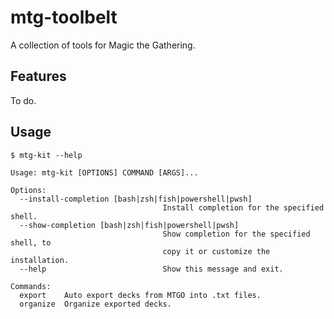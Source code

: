 # mtg-toolbelt
 
A collection of tools for Magic the Gathering.

## Features

To do.

## Usage

```
$ mtg-kit --help

Usage: mtg-kit [OPTIONS] COMMAND [ARGS]...

Options:
  --install-completion [bash|zsh|fish|powershell|pwsh]
                                  Install completion for the specified shell.
  --show-completion [bash|zsh|fish|powershell|pwsh]
                                  Show completion for the specified shell, to
                                  copy it or customize the installation.
  --help                          Show this message and exit.

Commands:
  export    Auto export decks from MTGO into .txt files.
  organize  Organize exported decks.
```